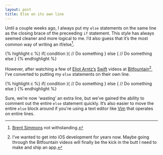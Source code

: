```yaml
---
layout: post
title: Else on its own line
---
```


Until a couple weeks ago, I always put my `else` statements on the same line as the closing brace of the preceeding `if` statement. This style has always seemed cleaner and more logical to me. I’d also guess that it’s the most common way of writing an if/else[^brent].

{% highlight c %}
if( condition ){
  // Do something
} else {
  // Do something else
}
{% endhighlight %}

However, after watching a few of [Eliot Arntz’s](https://twitter.com/EliotArntz) [Swift](http://developer.apple.com/swift) videos at [Bitfountain](http://bitfountain.io)[^iOS], I’ve converted to putting my `else` statements on their own line.

{% highlight c %}
if( condition ){
  // Do something
}
else {
  // Do something else
}
{% endhighlight %}

Sure, we’re now ‘wasting’ an extra line, but we’ve gained the ability to comment out the entire `else` statement quickly. It’s also easier to move the entire `else` block around if you're using a text editor like [Vim](http://en.wikipedia.org/wiki/Vim_%28text_editor%29) that operates on entire lines.

[^brent]: [Brent Simmons](http://inessential.com/2014/11/13/makes_commenting_out_difficult) not withstanding.

[^iOS]: I’ve wanted to get into iOS development for years now. Maybe going through the Bitfountain videos will finally be the kick in the butt I need to make and ship an app.